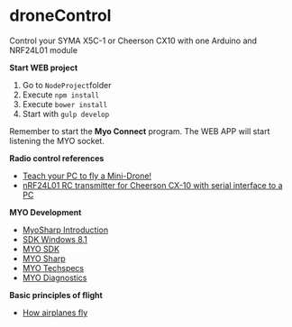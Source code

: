 # droneControl
Control your SYMA X5C-1 or Cheerson CX10 with one Arduino and NRF24L01 module

**Start WEB project**

1. Go to `NodeProject`folder
2. Execute `npm install`
3. Execute `bower install`
4. Start with `gulp develop`

Remember to start the **Myo Connect** program. The WEB APP will start listening the MYO socket. 

**Radio control references**   
- [Teach your PC to fly a Mini-Drone!](https://www.makehardware.com/2016/04/24/teach-your-pc-to-fly-a-mini-drone/)   
- [nRF24L01 RC transmitter for Cheerson CX-10 with serial interface to a PC](https://github.com/perrytsao/nrf24_cx10_pc)   

**MYO Development**   
- [MyoSharp Introduction](https://elbruno.com/2016/07/20/myo-myosharp-a-c-sdk-implementation-for-the-myo-armband/)   
- [SDK Windows 8.1](https://developer.microsoft.com/pt-br/windows/downloads/windows-8-1-sdk)   
- [MYO SDK](https://developer.thalmic.com/start/)   
- [MYO Sharp](https://github.com/tayfuzun/MyoSharp) 
- [MYO Techspecs](https://www.myo.com/techspecs)
- [MYO Diagnostics](https://diagnostics.myo.com)  

**Basic principles of flight**
- [How airplanes fly](http://www.sunlakesaeroclub.org/updates_web_data/070831/BasicFlying.htm)